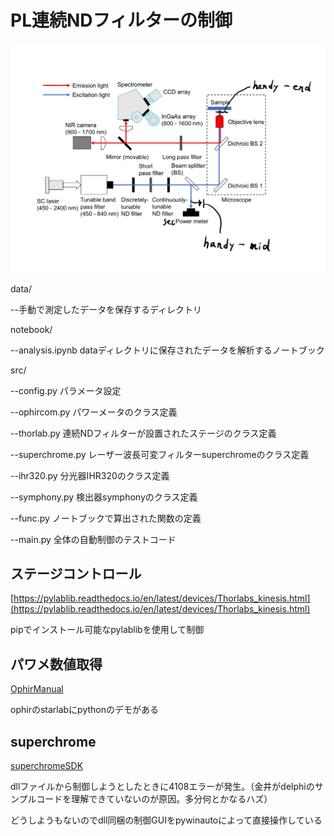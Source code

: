 # PL連続NDフィルターの制御
![overview](docs/fig1.png)

data/

--手動で測定したデータを保存するディレクトリ

notebook/

--analysis.ipynb dataディレクトリに保存されたデータを解析するノートブック

src/

--config.py パラメータ設定

--ophircom.py パワーメータのクラス定義

--thorlab.py 連続NDフィルターが設置されたステージのクラス定義

--superchrome.py レーザー波長可変フィルターsuperchromeのクラス定義

--ihr320.py 分光器IHR320のクラス定義

--symphony.py 検出器symphonyのクラス定義

--func.py ノートブックで算出された関数の定義

--main.py 全体の自動制御のテストコード

## ステージコントロール

[https://pylablib.readthedocs.io/en/latest/devices/Thorlabs_kinesis.html](https://pylablib.readthedocs.io/en/latest/devices/Thorlabs_kinesis.html)

pipでインストール可能なpylablibを使用して制御

## パワメ数値取得
[OphirManual](docs/OphirLMMeasurement_COM_Object_0.pdf)

ophirのstarlabにpythonのデモがある

## superchrome
[superchromeSDK](docs/SuperChromeSDK.pdf)

dllファイルから制御しようとしたときに4108エラーが発生。（金井がdelphiのサンプルコードを理解できていないのが原因。多分何とかなるハズ）

どうしようもないのでdll同梱の制御GUIをpywinautoによって直接操作している
